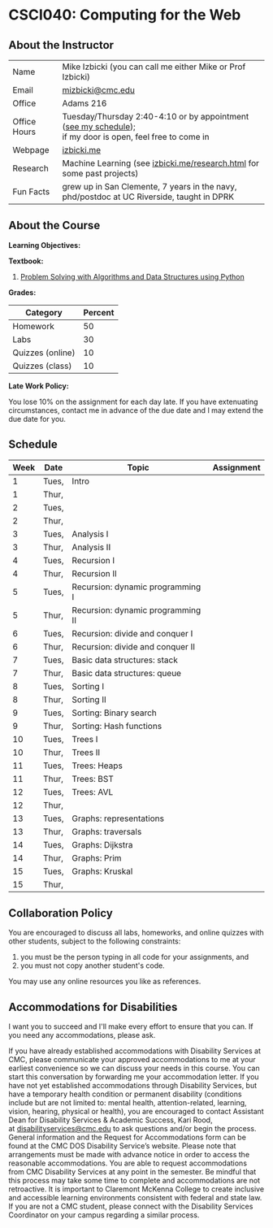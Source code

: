 # CSCI040: Computing for the Web

## About the Instructor

|||
|-|-|
| Name | Mike Izbicki (you can call me either Mike or Prof Izbicki) |
| Email | mizbicki@cmc.edu |
| Office | Adams 216 |
| Office Hours | Tuesday/Thursday 2:40-4:10 or by appointment ([see my schedule](https://outlook.office365.com/owa/calendar/45eb28fd4e4f45f4b0d120d17676d937@ClaremontMcKenna.edu/a46ebec5e46b4328abcb964af38795935165582125062542146/calendar.html));<br/> if my door is open, feel free to come in |
| Webpage | [izbicki.me](https://izbicki.me) |
| Research | Machine Learning (see [izbicki.me/research.html](https://izbicki.me/research.html) for some past projects) |
| Fun Facts | grew up in San Clemente, 7 years in the navy, phd/postdoc at UC Riverside, taught in DPRK |

## About the Course

**Learning Objectives:**

**Textbook:**

1. [Problem Solving with Algorithms and Data Structures using Python](https://runestone.academy/runestone/books/published/pythonds/index.html)

**Grades:**

| Category          | Percent |
| ----------------- | ------- |
| Homework          | 50      |
| Labs              | 30      |
| Quizzes (online)  | 10      |
| Quizzes (class)   | 10      |

**Late Work Policy:**

You lose 10% on the assignment for each day late.
If you have extenuating circumstances, contact me in advance of the due date and I may extend the due date for you.

## Schedule

| Week | Date   | Topic | Assignment |
| ---- | ------ | --- | --- |
| 1    | Tues,  | Intro
| 1    | Thur,  | 
| 2    | Tues,  | 
| 2    | Thur,  | 
| 3    | Tues,  | Analysis I
| 3    | Thur,  | Analysis II
| 4    | Tues,  | Recursion I
| 4    | Thur,  | Recursion II
| 5    | Tues,  | Recursion: dynamic programming I 
| 5    | Thur,  | Recursion: dynamic programming II
| 6    | Tues,  | Recursion: divide and conquer I
| 6    | Thur,  | Recursion: divide and conquer II
| 7    | Tues,  | Basic data structures: stack
| 7    | Thur,  | Basic data structures: queue
| 8    | Tues,  | Sorting I
| 8    | Thur,  | Sorting II
| 9    | Tues,  | Sorting: Binary search
| 9    | Thur,  | Sorting: Hash functions
| 10   | Tues,  | Trees I
| 10   | Thur,  | Trees II
| 11   | Tues,  | Trees: Heaps
| 11   | Thur,  | Trees: BST
| 12   | Tues,  | Trees: AVL
| 12   | Thur,  | 
| 13   | Tues,  | Graphs: representations
| 13   | Thur,  | Graphs: traversals
| 14   | Tues,  | Graphs: Dijkstra
| 14   | Thur,  | Graphs: Prim
| 15   | Tues,  | Graphs: Kruskal          
| 15   | Thur,  | 

## Collaboration Policy

You are encouraged to discuss all labs, homeworks, and online quizzes with other students,
subject to the following constraints:

1. you must be the person typing in all code for your assignments, and
1. you must not copy another student's code.

You may use any online resources you like as references.

<!--
## Self Grading

[An outlook on self-assessment of homework assignments in higher mathematics education](https://link.springer.com/article/10.1186/s40594-018-0146-z)

Also *Your* Job to Learn! Helping Students Reflect on their Learning Progress

Should you Allow your Students to Grade their own Homework?

Peer and Self Assessment in Massive Online Classes
-->

## Accommodations for Disabilities

I want you to succeed and I'll make every effort to ensure that you can.
If you need any accommodations, please ask.

If you have already established accommodations with Disability Services at CMC, please communicate your approved accommodations to me at your earliest convenience so we can discuss your needs in this course. You can start this conversation by forwarding me your accommodation letter. If you have not yet established accommodations through Disability Services, but have a temporary health condition or permanent disability (conditions include but are not limited to: mental health, attention-related, learning, vision, hearing, physical or health), you are encouraged to contact Assistant Dean for Disability Services & Academic Success, Kari Rood, at disabilityservices@cmc.edu to ask questions and/or begin the process. General information and the Request for Accommodations form can be found at the CMC DOS Disability Service’s website. Please note that arrangements must be made with advance notice in order to access the reasonable accommodations. You are able to request accommodations from CMC Disability Services at any point in the semester. Be mindful that this process may take some time to complete and accommodations are not retroactive. It is important to Claremont McKenna College to create inclusive and accessible learning environments consistent with federal and state law. If you are not a CMC student, please connect with the Disability Services Coordinator on your campus regarding a similar process.

